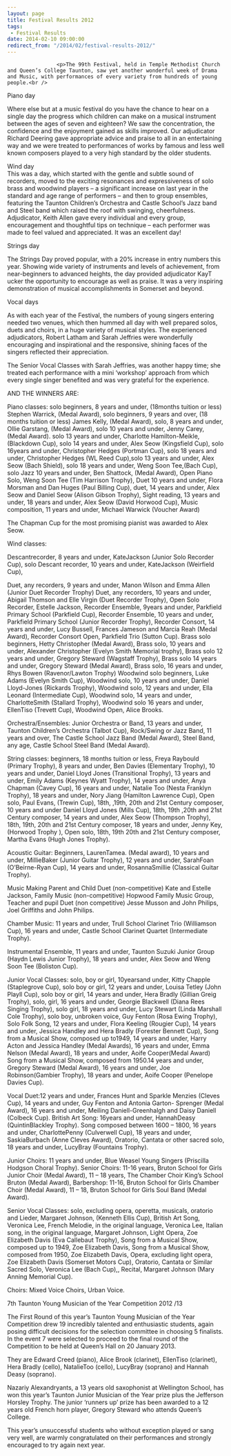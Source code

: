 ```yaml
---
layout: page
title: Festival Results 2012
tags: 
 - Festival Results
date: 2014-02-10 09:00:00
redirect_from: "/2014/02/festival-results-2012/"
---
```

<section>

                    
                    <p>The 99th Festival, held in Temple Methodist Church and Queen’s College Taunton, saw yet another wonderful week of Drama and Music, with performances of every variety from hundreds of young people.<br />
Piano day</p>
<p>Where else but at a music festival do you have the chance to hear on a single day the progress which children can make on a musical instrument between the ages of seven and eighteen? We saw the concentration, the confidence and the enjoyment gained as skills improved. Our adjudicator Richard Deering gave appropriate advice and praise to all in an entertaining way and we were treated to performances of works by famous and less well known composers played to a very high standard by the older students.</p>
<p>Wind day<br />
This was a day, which started with the gentle and subtle sound of recorders, moved to the exciting resonances and expressiveness of solo brass and woodwind players – a significant increase on last year in the standard and age range of performers – and then to group ensembles, featuring the Taunton Children’s Orchestra  and Castle School’s  Jazz band and Steel band which raised the roof with swinging, cheerfulness.  Adjudicator, Keith Allen gave every individual and every group, encouragement and thoughtful tips on technique – each performer was made to feel valued and appreciated. It was an excellent day! </p>
<p>Strings day</p>
<p>The Strings Day proved popular, with a 20% increase in entry numbers this year. Showing wide variety of instruments and levels of achievement, from near-beginners to advanced heights, the day provided adjudicator KayT ucker the opportunity to encourage as well as praise. It was a very inspiring demonstration of musical accomplishments in Somerset and beyond.</p>
<p>Vocal days</p>
<p>As with each year of the Festival, the numbers of young singers entering needed two venues, which then hummed all day with well prepared solos, duets and choirs, in a huge variety of musical styles.  The experienced adjudicators, Robert Latham and Sarah Jeffries were wonderfully encouraging and inspirational and the responsive, shining faces of the singers reflected their appreciation.</p>
<p>The Senior Vocal Classes with Sarah Jeffries, was another happy time; she treated each performance with a mini ‘workshop’ approach from which every single singer benefited and was very grateful for the experience.</p>
<p>AND THE WINNERS ARE:</p>
<p>Piano classes: solo beginners, 8 years and under, (18months tuition or less) Stephen Warrick, (Medal Award), solo beginners, 9 years and over, (18 months tuition or less) James Kelly, (Medal Award), solo, 8 years and under, Ollie Garstang, (Medal Award), solo 10 years and under, Jenny Carey, (Medal Award). solo 13 years and under, Charlotte Hamilton-Meikle, (Blackdown Cup), solo 14 years and under, Alex Seow (Kingsfield Cup), solo 16years and under, Christopher Hedges (Portman Cup), solo 18 years and under, Christopher Hedges (WL Reed Cup),solo 13 years and under, Alex Seow (Bach Shield), solo 18 years and under, Weng Soon Tee,(Bach Cup),  solo Jazz 10 years and under, Ben Shattock, (Medal Award),  Open Piano Solo, Weng Soon Tee (Tim Harrison Trophy), Duet 10 years and under, Flora Morsman and Dan Huges (Paul Billing Cup),  duet, 14 years and under, Alex Seow and Daniel Seow (Alison Gibson Trophy),  Sight reading, 13 years and under, 18 years and under, Alex Seow (David  Horwood Cup), Music composition, 11 years and under, Michael Warwick (Voucher Award)</p>
<p>The Chapman Cup for the most promising pianist was awarded to Alex Seow. </p>
<p>Wind classes:</p>
<p>Descantrecorder, 8 years and under, KateJackson (Junior Solo Recorder Cup), solo Descant recorder, 10 years and under, KateJackson (Weirfield Cup), </p>
<p>Duet, any recorders, 9 years and under, Manon Wilson and Emma Allen (Junior Duet Recorder Trophy) Duet, any recorders, 10 years and under, Abigail Thomson and Elle Virgin (Duet Recorder Trophy), Open Solo Recorder, Estelle Jackson, Recorder Ensemble, 9years and under, Parkfield Primary School  (Parkfield Cup), Recorder Ensemble, 10 years and under, Parkfield Primary School (Junior Recorder Trophy), Recorder Consort, 14 years and under, Lucy Bussell, Frances Jameson and Marcia Reah (Medal Award), Recorder Consort Open, Parkfield Trio (Sutton Cup). Brass solo beginners, Hetty Christopher (Medal Award), Brass solo, 10 years and under, Alexander Christopher (Evelyn Smith Memorial trophy), Brass solo 12 years and under, Gregory Steward (Wagstaff Trophy), Brass solo 14 years and under, Gregory Steward (Medal Award), Brass solo, 16 years and under, Rhys Bowen (Ravenor/Lawton Trophy) Woodwind solo beginners, Luke Adams (Evelyn Smith Cup), Woodwind  solo, 10 years and under, Daniel Lloyd-Jones (Rickards Trophy), Woodwind solo, 12 years and under, Ella Leonard (Intermediate Cup), Woodwind solo, 14 years and under, CharlotteSmith (Stallard Trophy), Woodwind solo 16 years and under, EllenTiso (Trevett Cup), Woodwind Open, Alice Brooks.  </p>
<p>Orchestra/Ensembles: Junior Orchestra or Band, 13 years and under, Taunton Children’s Orchestra (Talbot Cup), Rock/Swing or Jazz Band, 11 years and over, The Castle School Jazz Band (Medal Award), Steel Band, any age, Castle School Steel Band (Medal Award). </p>
<p>String classes: beginners, 18 months tuition or less, Freya Raybould (Primary Trophy), 8 years and under, Ben Davies (Elementary Trophy), 10 years and under, Daniel Lloyd Jones (Transitional Trophy), 13 years and under, Emily Adams (Keynes Wyatt Trophy), 14 years and under, Anya Chapman (Cavey Cup), 16 years and under, Natalie Too (Nesta Franklyn Trophy), 18 years and under, Nory Jiang (Hamilton Lawrence Cup), Open solo, Paul Evans, (Trewin Cup),  18th, ,19th, 20th and 21st Century composer, 10 years and under Daniel Lloyd Jones (Mills Cup), 18th, 19th ,20th and 21st Century composer, 14 years and under, Alex Seow  (Thompson Trophy), 18th, 19th, 20th and 21st Century composer, 18 years and under, Jenny Key, (Horwood Trophy ), Open solo, 18th, 19th 20th and 21st Century composer, Martha Evans (Hugh Jones Trophy).</p>
<p>Acoustic Guitar: Beginners, LaurenTamea. (Medal award), 10 years and under, MillieBaker (Junior Guitar Trophy), 12 years and under, SarahFoan (O’Beirne-Ryan Cup), 14 years and under, RosannaSmillie (Classical Guitar Trophy).</p>
<p>Music Making Parent and Child Duet (non-competitive) Kate and Estelle Jackson, Family Music (non-competitive) Hopwood Family Music Group, Teacher and pupil Duet (non competitive) Jesse Musson and John Philips, Joel Griffiths and John Philips.    </p>
<p>Chamber Music: 11 years and under, Trull School Clarinet Trio (Williamson Cup), 16 years and under, Castle School Clarinet Quartet (Intermediate Trophy).</p>
<p>Instrumental Ensemble, 11 years and under, Taunton Suzuki Junior Group (Haydn Lewis Junior Trophy), 18 years and under, Alex Seow and Weng Soon Tee (Boliston Cup). </p>
<p>Junior Vocal Classes: solo, boy or girl, 10yearsand under, Kitty Chapple (Staplegrove Cup), solo boy or girl, 12 years and under, Louisa Tetley (John Playll Cup), solo boy or girl, 14 years and under, Hera Bradly (Gillian Greig Trophy), solo, girl, 16 years and under, Georgie Blackwell (Diana Rees Singing Trophy), solo girl, 18 years and under, Lucy Stewart (Linda Marshall Cole Trophy), solo boy, unbroken voice, Guy Fenton (Rosa Ewing Trophy), Solo Folk Song, 12 years and under, Flora Keeling (Rougier Cup), 14 years and under, Jessica Handley and Hera Bradly (Forester Bennett Cup), Song from a Musical Show, composed up to1949, 14 years and under, Harry Acton and Jessica Handley (Medal Awards), 16 years and under, Emma Nelson (Medal Award), 18 years and under, Aoife Cooper(Medal Award)  Song from a Musical Show, composed from 1950.14 years and under, Gregory Steward (Medal Award), 16 years and under, Joe Robinson(Gambier Trophy), 18 years and under, Aoife Cooper (Penelope Davies Cup).</p>
<p>Vocal Duet:12 years and under, Frances Hunt and Sparkle Menzies  (Cleves Cup), 14 years and under, Guy Fenton and Antonia Garton- Sprenger (Medal Award), 16 years and under, Meiling Daniell-Greenhalgh and Daisy Daniell (Colbeck Cup).  British Art Song: 16years and under, HannahDeasy (QuintinBlackley Trophy). Song composed between 1600 – 1800, 16 years and under, CharlottePenny (Culverwell Cup), 18 years and under, SaskiaBurbach (Anne Cleves Award), Oratorio, Cantata or other sacred solo, 18 years and under, LucyBray (Fountains Trophy). </p>
<p>Junior Choirs: 11 years and under, Blue Weasel Young Singers (Priscilla Hodgson Choral Trophy).  Senior Choirs: 11-16 years, Bruton School for Girls Junior Choir (Medal Award), 11 – 18 years, The Chamber Choir King’s School Bruton (Medal Award), Barbershop: 11-16, Bruton School for Girls Chamber Choir (Medal Award), 11 – 18, Bruton School for Girls Soul Band (Medal Award).</p>
<p>Senior Vocal Classes: solo, excluding opera, operetta, musicals, oratorio and Lieder, Margaret Johnson, (Kenneth Ellis Cup), British Art Song, Veronica Lee, French Melodie, in the original language, Veronica Lee, Italian song, in the original language, Margaret Johnson, Light Opera, Zoe Elizabeth Davis (Eva Callebaut Trophy), Song from a Musical Show, composed up to 1949, Zoe Elizabeth Davis, Song from a Musical Show, composed from 1950, Zoe Elizabeth Davis, Opera, excluding light opera, Zoe Elizabeth Davis (Somerset Motors Cup), Oratorio, Cantata or Similar Sacred Solo, Veronica Lee (Bach Cup),, Recital, Margaret Johnson (Mary Anning Memorial Cup). </p>
<p>Choirs: Mixed Voice Choirs, Urban Voice.</p>
<p>7th Taunton Young Musician of the Year Competition 2012 /13</p>
<p>The First Round of this year’s Taunton Young Musician of the Year Competition drew 19 incredibly talented and enthusiastic students, again posing difficult decisions for the selection committee in choosing 5 finalists. In the event 7 were selected to proceed to the final round of the Competition to be held at Queen’s Hall on 20 January 2013.</p>
<p>They are Edward Creed (piano), Alice Brook (clarinet), EllenTiso (clarinet), Hera Bradly (cello), NatalieToo (cello), LucyBray (soprano) and Hannah Deasy (soprano).</p>
<p>Nazariy Alexandryants, a 13 years old saxophonist at Wellington School, has won this year&#8217;s Taunton Junior Musician of the Year prize plus the Jefferson Horsley Trophy.  The junior &#8216;runners up&#8217; prize has been awarded to a 12 years old French horn player, Gregory Steward who attends Queen&#8217;s College.</p>
<p>This year&#8217;s unsuccessful students who without exception played or sang very well, are warmly congratulated on their performances and strongly encouraged to try again next year.  </p>

                
</section>
